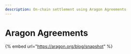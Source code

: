 ```yaml
---
description: On-chain settlement using Aragon Agreements
---
```


# Aragon Agreements

{% embed url="https://aragon.org/blog/snapshot" %}

